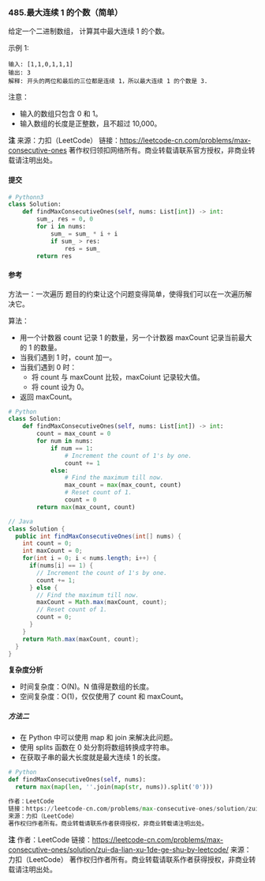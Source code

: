 ### 485.最大连续 1 的个数（简单）

给定一个二进制数组， 计算其中最大连续 1 的个数。

示例 1:

```text
输入: [1,1,0,1,1,1]
输出: 3
解释: 开头的两位和最后的三位都是连续 1，所以最大连续 1 的个数是 3.
```

注意：

- 输入的数组只包含 0 和 1。
- 输入数组的长度是正整数，且不超过 10,000。

**注**
来源：力扣（LeetCode）
链接：https://leetcode-cn.com/problems/max-consecutive-ones
著作权归领扣网络所有。商业转载请联系官方授权，非商业转载请注明出处。

#### 提交

```py
# Pythonn3
class Solution:
    def findMaxConsecutiveOnes(self, nums: List[int]) -> int:
        sum_, res = 0, 0
        for i in nums:
            sum_ = sum_ * i + i
            if sum_ > res:
                res = sum_
        return res
```

#### 参考

方法一：一次遍历
题目的约束让这个问题变得简单，使得我们可以在一次遍历解决它。

算法：

- 用一个计数器 count 记录 1 的数量，另一个计数器 maxCount 记录当前最大的 1 的数量。
- 当我们遇到 1 时，count 加一。
- 当我们遇到 0 时：
  - 将 count 与 maxCount 比较，maxCoiunt 记录较大值。
  - 将 count 设为 0。
- 返回 maxCount。

```py
# Python
class Solution:
    def findMaxConsecutiveOnes(self, nums: List[int]) -> int:
        count = max_count = 0
        for num in nums:
            if num == 1:
                # Increment the count of 1's by one.
                count += 1
            else:
                # Find the maximum till now.
                max_count = max(max_count, count)
                # Reset count of 1.
                count = 0
        return max(max_count, count)
```

```java
// Java
class Solution {
  public int findMaxConsecutiveOnes(int[] nums) {
    int count = 0;
    int maxCount = 0;
    for(int i = 0; i < nums.length; i++) {
      if(nums[i] == 1) {
        // Increment the count of 1's by one.
        count += 1;
      } else {
        // Find the maximum till now.
        maxCount = Math.max(maxCount, count);
        // Reset count of 1.
        count = 0;
      }
    }
    return Math.max(maxCount, count);
  }
}
```

**复杂度分析**

- 时间复杂度：O(N)。N 值得是数组的长度。
- 空间复杂度：O(1)，仅仅使用了 count 和 maxCount。

##### 方法二

- 在 Python 中可以使用 map 和 join 来解决此问题。
- 使用 splits 函数在 0 处分割将数组转换成字符串。
- 在获取子串的最大长度就是最大连续 1 的长度。

```py
# Python
def findMaxConsecutiveOnes(self, nums):
  return max(map(len, ''.join(map(str, nums)).split('0')))

作者：LeetCode
链接：https://leetcode-cn.com/problems/max-consecutive-ones/solution/zui-da-lian-xu-1de-ge-shu-by-leetcode/
来源：力扣（LeetCode）
著作权归作者所有。商业转载请联系作者获得授权，非商业转载请注明出处。
```

**注**
作者：LeetCode
链接：https://leetcode-cn.com/problems/max-consecutive-ones/solution/zui-da-lian-xu-1de-ge-shu-by-leetcode/
来源：力扣（LeetCode）
著作权归作者所有。商业转载请联系作者获得授权，非商业转载请注明出处。
